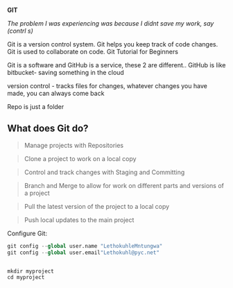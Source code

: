 **GIT**

*The problem I was experiencing was because I didnt save my work, say (contrl s)*


Git is a version control system.
Git helps you keep track of code changes.
Git is used to collaborate on code.
Git Tutorial for Beginners


Git is a software and GitHub is a service, these 2 are different.. GitHub is like bitbucket- saving something in the cloud

version control - tracks files for changes, whatever changes you have made, you can always come back

Repo is just a folder

What does Git do?
-
>Manage projects with Repositories

>Clone a project to work on a local copy

>Control and track changes with Staging and Committing

>Branch and Merge to allow for work on different parts and versions of a project

>Pull the latest version of the project to a local copy

>Push local updates to the main project

Configure Git:
```py
git config --global user.name "LethokuhleMntungwa"
git config --global user.email"Lethokuhl@pyc.net"


mkdir myproject
cd myproject
```